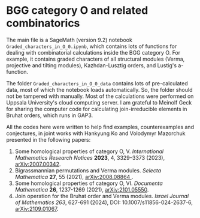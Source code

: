 # BGG category O and related combinatorics

The main file is a SageMath (version 9.2) notebook `Graded_characters_in_O_0.ipynb`, which contains lots of functions for dealing with combinatorial calculations inside the BGG category O. For example, it contains graded characters of all structural modules (Verma, projective and tilting modules), Kazhdan-Lusztig orders, and Lustig's a-function.

The folder `Graded_characters_in_O_0_data` contains lots of pre-calculated data, most of which the notebook loads automatically. So, the folder should not be tampered with manually. Most of the calculations were performed on Uppsala University's cloud computing server. I am grateful to Meinolf Geck for sharing the computer code for calculating join-irreducible elements in Bruhat orders, which runs in GAP3.

All the codes here were written to help find examples, counterexamples and conjectures, in joint works with Hankyung Ko and Volodymyr Mazorchuk presented in the following papers:
1. Some homological properties of category O, V. *International Mathematics Research Notices* **2023**, 4, 3329–3373 (2023), [arXiv:2007.00342](https://arxiv.org/abs/2007.00342).
2. Bigrassmannian permutations and Verma modules. *Selecta Mathematica* **27**, 55 (2021), [arXiv:2008.08864
](https://arxiv.org/abs/2008.08864).     
3. Some homological properties of category O, VI. *Documenta Mathematica* **26**, 1237-1269 (2021), [arXiv:2101.05550](https://arxiv.org/abs/2101.05550).
4. Join operation for the Bruhat order and Verma modules. *Israel Journal of Mathematics* *263*, 627-691 (2024), DOI: 10.1007/s11856-024-2637-6, [arXiv:2109.01067](https://arxiv.org/abs/2109.01067).

